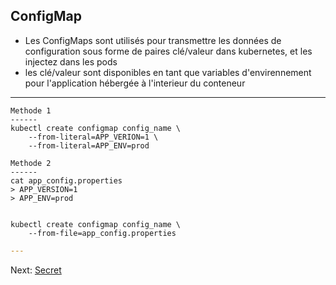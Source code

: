 ## ConfigMap
* Les ConfigMaps sont utilisés pour transmettre les données de configuration sous forme de paires clé/valeur dans kubernetes, et les injectez dans les pods
* les clé/valeur sont disponibles en tant que variables d'envirennement pour l'application hébergée à l'interieur du conteneur
------------------------------------------------------
``` 
Methode 1
------
kubectl create configmap config_name \ 
	--from-literal=APP_VERION=1 \ 
	--from-literal=APP_ENV=prod 
```

```						
Methode 2
------
cat app_config.properties
> APP_VERSION=1
> APP_ENV=prod


kubectl create configmap config_name \		       
	--from-file=app_config.properties	
```						

```yaml
---

```
Next: [Secret](../objects/secret.md)
